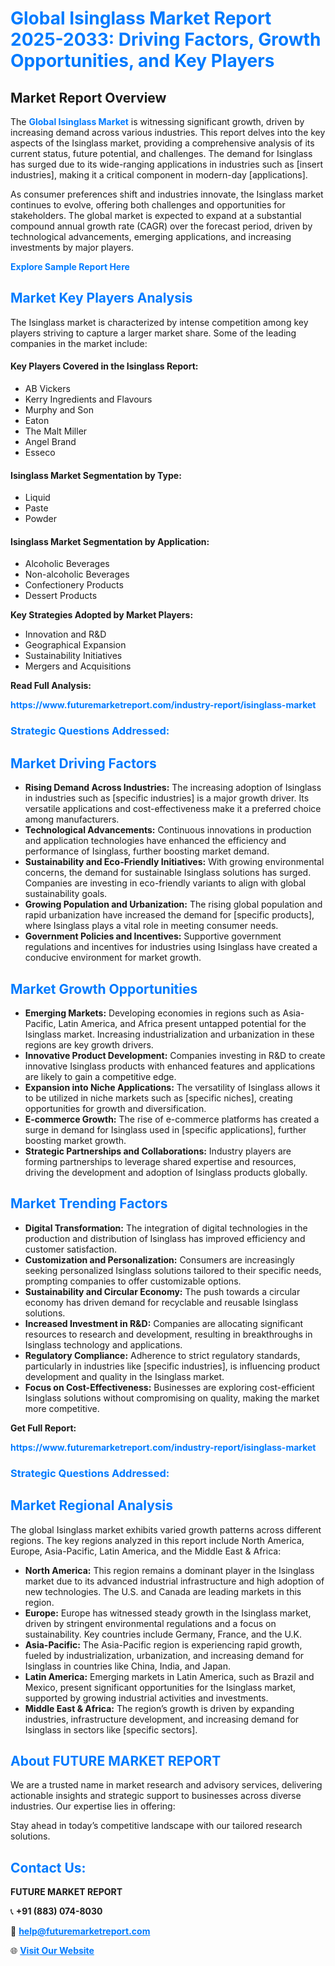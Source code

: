 <h1 style="color: #007BFF;">Global Isinglass Market Report 2025-2033: Driving Factors, Growth Opportunities, and Key Players</h1>

<section id="overview">
<h2>Market Report Overview</h2>
<p>The <a href="https://www.futuremarketreport.com/industry-report/isinglass-market" style="color: #007BFF; text-decoration: none;"><strong>Global Isinglass Market</strong></a> is witnessing significant growth, driven by increasing demand across various industries. This report delves into the key aspects of the Isinglass market, providing a comprehensive analysis of its current status, future potential, and challenges. The demand for Isinglass has surged due to its wide-ranging applications in industries such as [insert industries], making it a critical component in modern-day [applications].</p>
<p>As consumer preferences shift and industries innovate, the Isinglass market continues to evolve, offering both challenges and opportunities for stakeholders. The global market is expected to expand at a substantial compound annual growth rate (CAGR) over the forecast period, driven by technological advancements, emerging applications, and increasing investments by major players.</p>
</section>

<section id="overview">
<p><a href="https://www.futuremarketreport.com/request-sample/reportId=63473" style="color: #007BFF; text-decoration: none;"><strong>Explore Sample Report Here</strong></a></p>
</section>

<section id="key-players">
<h2 style="color: #007BFF;">Market Key Players Analysis</h2>
<p>The Isinglass market is characterized by intense competition among key players striving to capture a larger market share. Some of the leading companies in the market include:</p>
<h4>Key Players Covered in the Isinglass Report:</h4>
<ul><li>AB Vickers</li><li>Kerry Ingredients and Flavours</li><li>Murphy and Son</li><li>Eaton</li><li>The Malt Miller</li><li>Angel Brand</li><li>Esseco</li></ul>
<h4>Isinglass Market Segmentation by Type:</h4>
<ul><li>Liquid</li><li>Paste</li><li>Powder</li></ul>

<h4>Isinglass Market Segmentation by Application:</h4>
<ul><li>Alcoholic Beverages</li><li>Non-alcoholic Beverages</li><li>Confectionery Products</li><li>Dessert Products</li></ul>
<p><strong>Key Strategies Adopted by Market Players:</strong></p>
<ul>
<li>Innovation and R&D</li>
<li>Geographical Expansion</li>
<li>Sustainability Initiatives</li>
<li>Mergers and Acquisitions</li>
</ul>
</section>

<section>
<p><strong>Read Full Analysis: </strong></p><a href="https://www.futuremarketreport.com/industry-report/isinglass-market" style="color: #007BFF; text-decoration: none;"><strong>https://www.futuremarketreport.com/industry-report/isinglass-market</strong></a>
<h3 style="color: #007BFF;">Strategic Questions Addressed:</h3>
</section>

<section id="driving-factors">
<h2 style="color: #007BFF;">Market Driving Factors</h2>
<ul>
<li><strong>Rising Demand Across Industries:</strong> The increasing adoption of Isinglass in industries such as [specific industries] is a major growth driver. Its versatile applications and cost-effectiveness make it a preferred choice among manufacturers.</li>
<li><strong>Technological Advancements:</strong> Continuous innovations in production and application technologies have enhanced the efficiency and performance of Isinglass, further boosting market demand.</li>
<li><strong>Sustainability and Eco-Friendly Initiatives:</strong> With growing environmental concerns, the demand for sustainable Isinglass solutions has surged. Companies are investing in eco-friendly variants to align with global sustainability goals.</li>
<li><strong>Growing Population and Urbanization:</strong> The rising global population and rapid urbanization have increased the demand for [specific products], where Isinglass plays a vital role in meeting consumer needs.</li>
<li><strong>Government Policies and Incentives:</strong> Supportive government regulations and incentives for industries using Isinglass have created a conducive environment for market growth.</li>
</ul>
</section>

<section id="growth-opportunities">
<h2 style="color: #007BFF;">Market Growth Opportunities</h2>
<ul>
<li><strong>Emerging Markets:</strong> Developing economies in regions such as Asia-Pacific, Latin America, and Africa present untapped potential for the Isinglass market. Increasing industrialization and urbanization in these regions are key growth drivers.</li>
<li><strong>Innovative Product Development:</strong> Companies investing in R&D to create innovative Isinglass products with enhanced features and applications are likely to gain a competitive edge.</li>
<li><strong>Expansion into Niche Applications:</strong> The versatility of Isinglass allows it to be utilized in niche markets such as [specific niches], creating opportunities for growth and diversification.</li>
<li><strong>E-commerce Growth:</strong> The rise of e-commerce platforms has created a surge in demand for Isinglass used in [specific applications], further boosting market growth.</li>
<li><strong>Strategic Partnerships and Collaborations:</strong> Industry players are forming partnerships to leverage shared expertise and resources, driving the development and adoption of Isinglass products globally.</li>
</ul>
</section>

<section id="trending-factors">
<h2 style="color: #007BFF;">Market Trending Factors</h2>
<ul>
<li><strong>Digital Transformation:</strong> The integration of digital technologies in the production and distribution of Isinglass has improved efficiency and customer satisfaction.</li>
<li><strong>Customization and Personalization:</strong> Consumers are increasingly seeking personalized Isinglass solutions tailored to their specific needs, prompting companies to offer customizable options.</li>
<li><strong>Sustainability and Circular Economy:</strong> The push towards a circular economy has driven demand for recyclable and reusable Isinglass solutions.</li>
<li><strong>Increased Investment in R&D:</strong> Companies are allocating significant resources to research and development, resulting in breakthroughs in Isinglass technology and applications.</li>
<li><strong>Regulatory Compliance:</strong> Adherence to strict regulatory standards, particularly in industries like [specific industries], is influencing product development and quality in the Isinglass market.</li>
<li><strong>Focus on Cost-Effectiveness:</strong> Businesses are exploring cost-efficient Isinglass solutions without compromising on quality, making the market more competitive.</li>
</ul>
</section>

<section>
<p><strong>Get Full Report: </strong></p><a href="https://www.futuremarketreport.com/industry-report/isinglass-market" style="color: #007BFF; text-decoration: none;"><strong>https://www.futuremarketreport.com/industry-report/isinglass-market</strong></a>
<h3 style="color: #007BFF;">Strategic Questions Addressed:</h3>
</section>


<section id="regional-analysis">
<h2 style="color: #007BFF;">Market Regional Analysis</h2>
<p>The global Isinglass market exhibits varied growth patterns across different regions. The key regions analyzed in this report include North America, Europe, Asia-Pacific, Latin America, and the Middle East & Africa:</p>
<ul>
<li><strong>North America:</strong> This region remains a dominant player in the Isinglass market due to its advanced industrial infrastructure and high adoption of new technologies. The U.S. and Canada are leading markets in this region.</li>
<li><strong>Europe:</strong> Europe has witnessed steady growth in the Isinglass market, driven by stringent environmental regulations and a focus on sustainability. Key countries include Germany, France, and the U.K.</li>
<li><strong>Asia-Pacific:</strong> The Asia-Pacific region is experiencing rapid growth, fueled by industrialization, urbanization, and increasing demand for Isinglass in countries like China, India, and Japan.</li>
<li><strong>Latin America:</strong> Emerging markets in Latin America, such as Brazil and Mexico, present significant opportunities for the Isinglass market, supported by growing industrial activities and investments.</li>
<li><strong>Middle East & Africa:</strong> The region’s growth is driven by expanding industries, infrastructure development, and increasing demand for Isinglass in sectors like [specific sectors].</li>
</ul>
</section>

<footer>
<h2 style="color: #007BFF;">About FUTURE MARKET REPORT</h2>
<p>We are a trusted name in market research and advisory services, delivering actionable insights and strategic support to businesses across diverse industries. Our expertise lies in offering:</p>

<p>Stay ahead in today’s competitive landscape with our tailored research solutions.</p>

<h2 style="color: #007BFF;">Contact Us:</h2>
<p><strong>FUTURE MARKET REPORT</strong></p>
<p>📞 <strong>+91 (883) 074-8030</strong></p>
<p>📧 <strong><a href="mailto:help@futuremarketreport.com" style="color: #007BFF;">help@futuremarketreport.com</a></strong></p>
<p>🌐 <strong><a href="https://www.futuremarketreport.com/" style="color: #007BFF;">Visit Our Website</a></strong></p>
</footer>